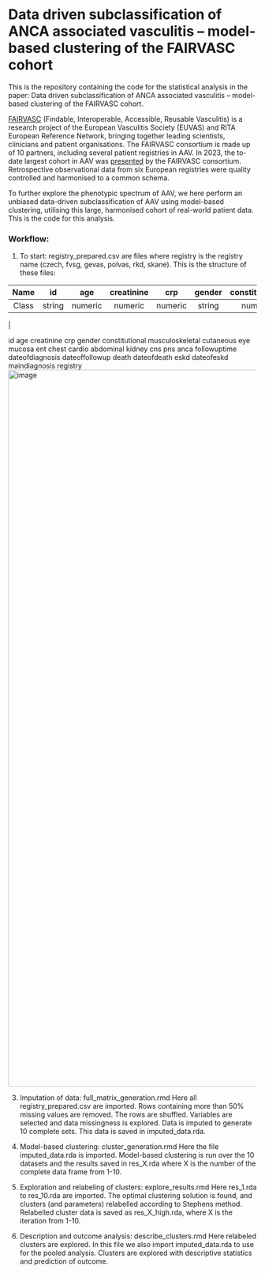 # Data driven subclassification of ANCA associated vasculitis – model-based clustering of the FAIRVASC cohort
This is the repository containing the code for the statistical analysis in the paper: Data driven subclassification of ANCA associated vasculitis – model-based clustering of the FAIRVASC cohort. 

[FAIRVASC](https://fairvasc.eu/) (Findable, Interoperable, Accessible, Reusable Vasculitis) is a research project of the European Vasculitis Society (EUVAS) and RITA European Reference Network, bringing together leading scientists, clinicians and patient organisations. The FAIRVASC consortium is made up of 10 partners, including several patient registries in AAV. In 2023, the to-date largest cohort in AAV was [presented](https://doi.org/10.1136/ard-2023-224571) by the FAIRVASC consortium. Retrospective observational data from six European registries were quality controlled and harmonised to a common schema.

To further explore the phenotypic spectrum of AAV, we here perform an unbiased data-driven subclassification of AAV using model-based clustering, utilising this large, harmonised cohort of real-world patient data. This is the code for this analysis. 

### Workflow: 
1. To start: registry_prepared.csv are files where registry is the registry name (czech, fvsg, gevas, polvas, rkd, skane). This is the structure of these files:

| Name | id    | age    | creatinine| crp    | gender| constitutional| musculoskeletal| cutaneous| eye    | mucosa | ent    | chest  | cardio | abdominal| kidney | cns    | pns    | anca    | 
| :---:| :----:| :-----:| :--------:| :-----:| :----:|:-------------:|:--------------:|:--------:|:------:|:------:|:------:|:------:|:------:|:--------:|:------:|:------:|:------:|:------:|
| Class| string| numeric| numeric   | numeric| string| numeric       | numeric        | numeric  | numeric| numeric| numeric| numeric| numeric| numeric  | numeric| numeric| numeric| nominal
|

id	age	creatinine	crp	gender	constitutional	musculoskeletal	cutaneous	eye	mucosa	ent	chest	cardio	abdominal	kidney	cns	pns	anca	followuptime	dateofdiagnosis	dateoffollowup	death	dateofdeath	eskd	dateofeskd	maindiagnosis	registry<img width="1450" alt="image" src="https://github.com/karlgi/clusteranalysis/assets/76054859/f7a666cb-8e61-4398-a911-44dc11e67353">

   
3. Imputation of data: full_matrix_generation.rmd
Here all registry_prepared.csv are imported. Rows containing more than 50% missing values are removed. The rows are shuffled. Variables are selected and data missingness is explored. Data is imputed to generate 10 complete sets. This data is saved in imputed_data.rda. 

4.	Model-based clustering: cluster_generation.rmd
Here the file imputed_data.rda is imported. Model-based clustering is run over the 10 datasets and the results saved in res_X.rda where X is the number of the complete data frame from 1-10.

5.	Exploration and relabeling of clusters: explore_results.rmd
Here res_1.rda to res_10.rda are imported. The optimal clustering solution is found, and clusters (and parameters) relabelled according to Stephens method. Relabelled cluster data is saved as res_X_high.rda, where X is the iteration from 1-10.

6.	Description and outcome analysis: describe_clusters.rmd
Here relabeled clusters are explored. In this file we also import imputed_data.rda to use for the pooled analysis. Clusters are explored with descriptive statistics and prediction of outcome. 
